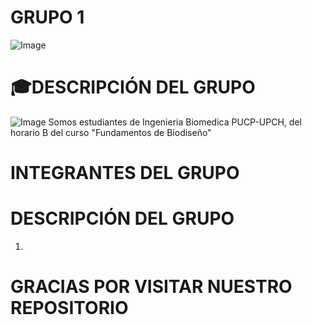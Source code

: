 # GRUPO 1
![Image](https://github.com/user-attachments/assets/46efb09b-4ef3-4c5e-ba11-3eab7f300a4d)                
# 🎓DESCRIPCIÓN DEL GRUPO
![Image](https://github.com/user-attachments/assets/b8b0350b-ea29-4e34-9f50-acd8a526d466)
Somos estudiantes de Ingenieria Biomedica PUCP-UPCH, del horario B del curso "Fundamentos de Biodiseño"

# INTEGRANTES DEL GRUPO

# DESCRIPCIÓN DEL GRUPO
1) 
# GRACIAS POR VISITAR NUESTRO REPOSITORIO
